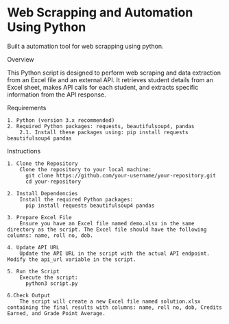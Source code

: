 # Web Scrapping and Automation Using Python
Built a automation tool for web scrapping using python.

Overview

This Python script is designed to perform web scraping and data extraction from an Excel file and an external API. It retrieves student details from an Excel sheet, makes API calls for each student, and extracts specific information from the API response.

Requirements

    1. Python (version 3.x recommended)
    2. Required Python packages: requests, beautifulsoup4, pandas
        2.1. Install these packages using: pip install requests beautifulsoup4 pandas

Instructions

    1. Clone the Repository
        Clone the repository to your local machine:
          git clone https://github.com/your-username/your-repository.git
          cd your-repository
          
    2. Install Dependencies
        Install the required Python packages:
          pip install requests beautifulsoup4 pandas

    3. Prepare Excel File
        Ensure you have an Excel file named demo.xlsx in the same directory as the script. The Excel file should have the following columns: name, roll no, dob.

    4. Update API URL
        Update the API URL in the script with the actual API endpoint. Modify the api_url variable in the script.

    5. Run the Script
        Execute the script:
          python3 script.py

    6.Check Output
        The script will create a new Excel file named solution.xlsx containing the final results with columns: name, roll no, dob, Credits Earned, and Grade Point Average.

